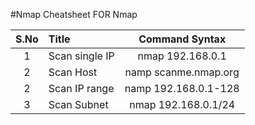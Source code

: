 #Nmap
Cheatsheet FOR Nmap
		
| S.No | Title            | Command Syntax   |
|:-----:|:----------------|:--------------------:|
|  1   | Scan single IP   | nmap 192.168.0.1     |
|  2   | Scan Host        | namp scanme.nmap.org |
|  2   | Scan IP range    | namp 192.168.0.1-128 |
|  3   | Scan Subnet         | nmap 192.168.0.1/24                |
